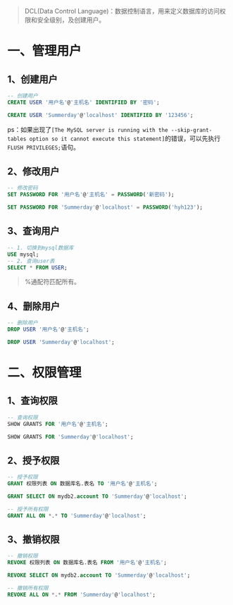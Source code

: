 >  DCL(Data Control Language)：数据控制语言，用来定义数据库的访问权限和安全级别，及创建用户。

# 一、管理用户

## 1、创建用户

```sql
-- 创建用户
CREATE USER '用户名'@'主机名' IDENTIFIED BY '密码';

CREATE USER 'Summerday'@'localhost' IDENTIFIED BY '123456';
```

ps：如果出现了`[The MySQL server is running with the --skip-grant-tables option so it cannot execute this statement]`的错误，可以先执行`FLUSH PRIVILEGES;`语句。

## 2、修改用户

```sql
-- 修改密码
SET PASSWORD FOR '用户名'@'主机名' = PASSWORD('新密码');

SET PASSWORD FOR 'Summerday'@'localhost' = PASSWORD('hyh123');
```

## 3、查询用户

```sql
-- 1. 切换到mysql数据库
USE mysql;
-- 2. 查询user表
SELECT * FROM USER;
```

>  %通配符匹配所有。

## 4、删除用户

```sql
-- 删除用户
DROP USER '用户名'@'主机名';

DROP USER 'Summerday'@'localhost';
```

# 二、权限管理

## 1、查询权限

```sql
-- 查询权限
SHOW GRANTS FOR '用户名'@'主机名';

SHOW GRANTS FOR 'Summerday'@'localhost';
```

## 2、授予权限

```sql
-- 授予权限
GRANT 权限列表 ON 数据库名.表名 TO '用户名'@'主机名';

GRANT SELECT ON mydb2.account TO 'Summerday'@'localhost';

-- 授予所有权限
GRANT ALL ON *.* TO 'Summerday'@'localhost';
```

## 3、撤销权限

```sql
-- 撤销权限
REVOKE 权限列表 ON 数据库名.表名 FROM '用户名'@'主机名';

REVOKE SELECT ON mydb2.account TO 'Summerday'@'localhost';

-- 撤销所有权限
REVOKE ALL ON *.* FROM 'Summerday'@'localhost';
```

